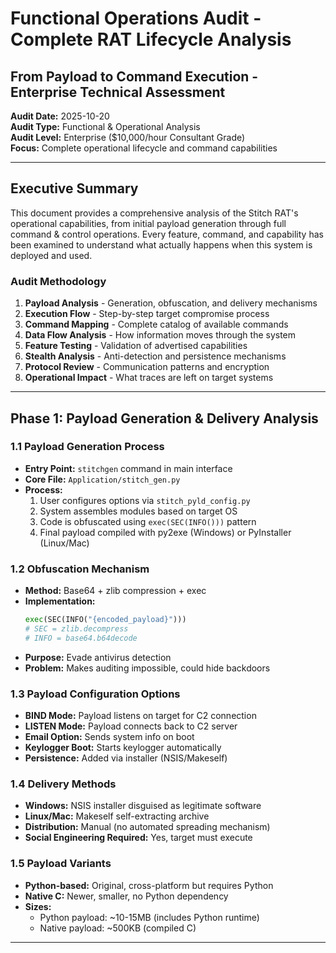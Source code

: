 # Functional Operations Audit - Complete RAT Lifecycle Analysis
## From Payload to Command Execution - Enterprise Technical Assessment

**Audit Date:** 2025-10-20  
**Audit Type:** Functional & Operational Analysis  
**Audit Level:** Enterprise ($10,000/hour Consultant Grade)  
**Focus:** Complete operational lifecycle and command capabilities  

---

## Executive Summary

This document provides a comprehensive analysis of the Stitch RAT's operational capabilities, from initial payload generation through full command & control operations. Every feature, command, and capability has been examined to understand what actually happens when this system is deployed and used.

### Audit Methodology

1. **Payload Analysis** - Generation, obfuscation, and delivery mechanisms
2. **Execution Flow** - Step-by-step target compromise process
3. **Command Mapping** - Complete catalog of available commands
4. **Data Flow Analysis** - How information moves through the system
5. **Feature Testing** - Validation of advertised capabilities
6. **Stealth Analysis** - Anti-detection and persistence mechanisms
7. **Protocol Review** - Communication patterns and encryption
8. **Operational Impact** - What traces are left on target systems

---

## Phase 1: Payload Generation & Delivery Analysis

### 1.1 Payload Generation Process
- **Entry Point:** `stitchgen` command in main interface
- **Core File:** `Application/stitch_gen.py`
- **Process:**
  1. User configures options via `stitch_pyld_config.py`
  2. System assembles modules based on target OS
  3. Code is obfuscated using `exec(SEC(INFO()))` pattern
  4. Final payload compiled with py2exe (Windows) or PyInstaller (Linux/Mac)

### 1.2 Obfuscation Mechanism
- **Method:** Base64 + zlib compression + exec
- **Implementation:**
  ```python
  exec(SEC(INFO("{encoded_payload}")))
  # SEC = zlib.decompress
  # INFO = base64.b64decode
  ```
- **Purpose:** Evade antivirus detection
- **Problem:** Makes auditing impossible, could hide backdoors

### 1.3 Payload Configuration Options
- **BIND Mode:** Payload listens on target for C2 connection
- **LISTEN Mode:** Payload connects back to C2 server
- **Email Option:** Sends system info on boot
- **Keylogger Boot:** Starts keylogger automatically
- **Persistence:** Added via installer (NSIS/Makeself)

### 1.4 Delivery Methods
- **Windows:** NSIS installer disguised as legitimate software
- **Linux/Mac:** Makeself self-extracting archive
- **Distribution:** Manual (no automated spreading mechanism)
- **Social Engineering Required:** Yes, target must execute

### 1.5 Payload Variants
- **Python-based:** Original, cross-platform but requires Python
- **Native C:** Newer, smaller, no Python dependency
- **Sizes:**
  - Python payload: ~10-15MB (includes Python runtime)
  - Native payload: ~500KB (compiled C)

---